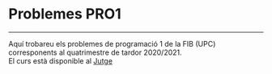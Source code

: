 # Problemes PRO1
----------------------------------
Aquí trobareu els problemes de programació 1 de la FIB (UPC) corresponents al quatrimestre de tardor 2020/2021.                            
El curs està disponible al [Jutge](https://jutge.org/courses/Pro1:PRO1_Q1_2020_2021)
